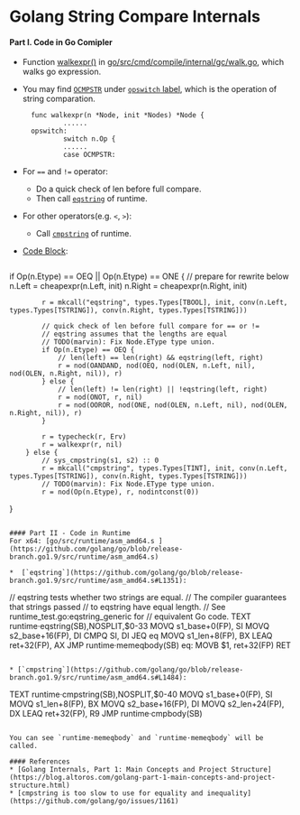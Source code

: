 # Golang String Compare Internals

#### Part I. Code in Go Comipler
* Function [walkexpr()](https://github.com/golang/go/blob/release-branch.go1.9/src/cmd/compile/internal/gc/walk.go#L459) in [go/src/cmd/compile/internal/gc/walk.go](https://github.com/golang/go/blob/release-branch.go1.9/src/cmd/compile/internal/gc/walk.go), which walks go expression.
* You may find [`OCMPSTR`](https://github.com/golang/go/blob/release-branch.go1.9/src/cmd/compile/internal/gc/walk.go#L1249) under [`opswitch` label](https://github.com/golang/go/blob/release-branch.go1.9/src/cmd/compile/internal/gc/walk.go#L503), which is the operation of string comparation.

        func walkexpr(n *Node, init *Nodes) *Node {
                ......
        opswitch:
                switch n.Op {
                ......
                case OCMPSTR:

* For `==` and `!=` operator:
  * Do a quick check of len before full compare.
  * Then call [`eqstring`](https://github.com/golang/go/blob/release-branch.go1.9/src/runtime/asm_amd64.s#L1351) of runtime. 
* For other operators(e.g. `<`, `>`):
  * Call [`cmpstring`](https://github.com/golang/go/blob/release-branch.go1.9/src/runtime/asm_amd64.s#L1484) of runtime.

* [Code Block](https://github.com/golang/go/blob/release-branch.go1.9/src/cmd/compile/internal/gc/walk.go#L1367):

   ```
if Op(n.Etype) == OEQ || Op(n.Etype) == ONE {
			// prepare for rewrite below
			n.Left = cheapexpr(n.Left, init)
			n.Right = cheapexpr(n.Right, init)

			r = mkcall("eqstring", types.Types[TBOOL], init, conv(n.Left, types.Types[TSTRING]), conv(n.Right, types.Types[TSTRING]))

			// quick check of len before full compare for == or !=
			// eqstring assumes that the lengths are equal
			// TODO(marvin): Fix Node.EType type union.
			if Op(n.Etype) == OEQ {
				// len(left) == len(right) && eqstring(left, right)
				r = nod(OANDAND, nod(OEQ, nod(OLEN, n.Left, nil), nod(OLEN, n.Right, nil)), r)
			} else {
				// len(left) != len(right) || !eqstring(left, right)
				r = nod(ONOT, r, nil)
				r = nod(OOROR, nod(ONE, nod(OLEN, n.Left, nil), nod(OLEN, n.Right, nil)), r)
			}

			r = typecheck(r, Erv)
			r = walkexpr(r, nil)
		} else {
			// sys_cmpstring(s1, s2) :: 0
			r = mkcall("cmpstring", types.Types[TINT], init, conv(n.Left, types.Types[TSTRING]), conv(n.Right, types.Types[TSTRING]))
			// TODO(marvin): Fix Node.EType type union.
			r = nod(Op(n.Etype), r, nodintconst(0))
}
                
   ```
   
#### Part II - Code in Runtime
For x64: [go/src/runtime/asm_amd64.s ](https://github.com/golang/go/blob/release-branch.go1.9/src/runtime/asm_amd64.s)

*  [`eqstring`](https://github.com/golang/go/blob/release-branch.go1.9/src/runtime/asm_amd64.s#L1351):
   ```
   // eqstring tests whether two strings are equal.
   // The compiler guarantees that strings passed
   // to eqstring have equal length.
   // See runtime_test.go:eqstring_generic for
   // equivalent Go code.
   TEXT runtime·eqstring(SB),NOSPLIT,$0-33
	MOVQ	s1_base+0(FP), SI
	MOVQ	s2_base+16(FP), DI
	CMPQ	SI, DI
	JEQ	eq
	MOVQ	s1_len+8(FP), BX
	LEAQ	ret+32(FP), AX
	JMP	runtime·memeqbody(SB)
eq:
	MOVB	$1, ret+32(FP)
	RET
   ```

* [`cmpstring`](https://github.com/golang/go/blob/release-branch.go1.9/src/runtime/asm_amd64.s#L1484): 
   ```
   TEXT runtime·cmpstring(SB),NOSPLIT,$0-40
	MOVQ	s1_base+0(FP), SI
	MOVQ	s1_len+8(FP), BX
	MOVQ	s2_base+16(FP), DI
	MOVQ	s2_len+24(FP), DX
	LEAQ	ret+32(FP), R9
	JMP	runtime·cmpbody(SB)
   ```

You can see `runtime·memeqbody` and `runtime·memeqbody` will be called.

#### References
* [Golang Internals, Part 1: Main Concepts and Project Structure](https://blog.altoros.com/golang-part-1-main-concepts-and-project-structure.html)
* [cmpstring is too slow to use for equality and inequality](https://github.com/golang/go/issues/1161)


